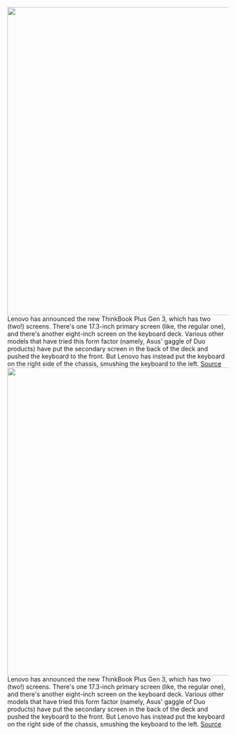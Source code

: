 <img src='https://cdn.vox-cdn.com/thumbor/aBna3T0bxp6TyfgjbwpUEC5l0A4=/0x0:2040x1360/1200x800/filters:focal(857x517:1183x843)/cdn.vox-cdn.com/uploads/chorus_image/image/70350384/mchin_200331_4955_0013.0.jpg' width='700px' /><br/>
Lenovo has announced the new ThinkBook Plus Gen 3, which has two (two!) screens. There's one 17.3-inch primary screen (like, the regular one), and there's another eight-inch screen on the keyboard deck. Various other models that have tried this form factor (namely, Asus' gaggle of Duo products) have put the secondary screen in the back of the deck and pushed the keyboard to the front. But Lenovo has instead put the keyboard on the right side of the chassis, smushing the keyboard to the left.
<a href='https://www.theverge.com/2022/1/5/22868004/lenovo-thinkbook-plus-gen-3-business-laptop-price-specs'> Source <a/><img src='https://cdn.vox-cdn.com/thumbor/aBna3T0bxp6TyfgjbwpUEC5l0A4=/0x0:2040x1360/1200x800/filters:focal(857x517:1183x843)/cdn.vox-cdn.com/uploads/chorus_image/image/70350384/mchin_200331_4955_0013.0.jpg' width='700px' /><br/>
Lenovo has announced the new ThinkBook Plus Gen 3, which has two (two!) screens. There's one 17.3-inch primary screen (like, the regular one), and there's another eight-inch screen on the keyboard deck. Various other models that have tried this form factor (namely, Asus' gaggle of Duo products) have put the secondary screen in the back of the deck and pushed the keyboard to the front. But Lenovo has instead put the keyboard on the right side of the chassis, smushing the keyboard to the left.
<a href='https://www.theverge.com/2022/1/5/22868004/lenovo-thinkbook-plus-gen-3-business-laptop-price-specs'> Source <a/>